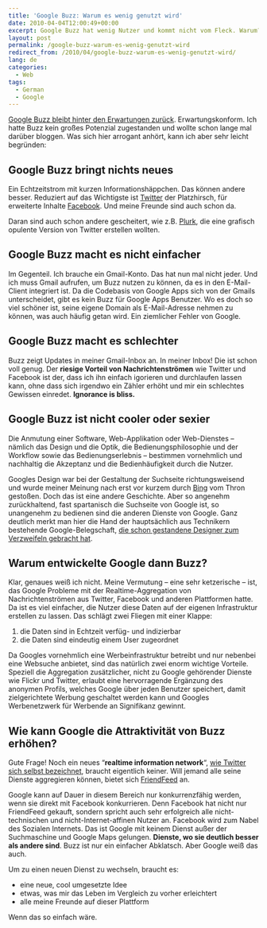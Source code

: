 ```yaml
---
title: 'Google Buzz: Warum es wenig genutzt wird'
date: 2010-04-04T12:00:49+00:00
excerpt: Google Buzz hat wenig Nutzer und kommt nicht vom Fleck. Warum?
layout: post
permalink: /google-buzz-warum-es-wenig-genutzt-wird
redirect_from: /2010/04/google-buzz-warum-es-wenig-genutzt-wird/
lang: de
categories:
  - Web
tags:
  - German
  - Google
---
```

[Google Buzz bleibt hinter den Erwartungen zurück](https://www.basicthinking.de/blog/2010/03/30/google-buzz-kaum-gestartet-schon-scheint-die-luft-raus/). Erwartungskonform. Ich hatte Buzz kein großes Potenzial zugestanden und wollte schon lange mal darüber bloggen. Was sich hier arrogant anhört, kann ich aber sehr leicht begründen:

## Google Buzz bringt nichts neues

Ein Echtzeitstrom mit kurzen Informationshäppchen. Das können andere besser. Reduziert auf das Wichtigste ist [Twitter](https://twitter.com/) der Platzhirsch, für erweiterte Inhalte [Facebook](https://www.facebook.com/). Und meine Freunde sind auch schon da.

Daran sind auch schon andere gescheitert, wie z.B. [Plurk](https://www.plurk.com/), die eine grafisch opulente Version von Twitter erstellen wollten.

## Google Buzz macht es nicht einfacher

Im Gegenteil. Ich brauche ein Gmail-Konto. Das hat nun mal nicht jeder. Und ich muss Gmail aufrufen, um Buzz nutzen zu können, da es in den E-Mail-Client integriert ist. Da die Codebasis von Google Apps sich von der Gmails unterscheidet, gibt es kein Buzz für Google Apps Benutzer. Wo es doch so viel schöner ist, seine eigene Domain als E-Mail-Adresse nehmen zu können, was auch häufig getan wird. Ein ziemlicher Fehler von Google.

## Google Buzz macht es schlechter

Buzz zeigt Updates in meiner Gmail-Inbox an. In meiner Inbox! Die ist schon voll genug. Der **riesige Vorteil von Nachrichtenströmen** wie Twitter und Facebook ist der, dass ich ihn einfach igorieren und durchlaufen lassen kann, ohne dass sich irgendwo ein Zähler erhöht und mir ein schlechtes Gewissen einredet. **Ignorance is bliss.**

## Google Buzz ist nicht cooler oder sexier

Die Anmutung einer Software, Web-Applikation oder Web-Dienstes – nämlich das Design und die Optik, die Bedienungsphilosophie und der Workflow sowie das Bedienungserlebnis – bestimmen vornehmlich und nachhaltig die Akzeptanz und die Bedienhäufigkeit durch die Nutzer.

Googles Design war bei der Gestaltung der Suchseite richtungsweisend und wurde meiner Meinung nach erst vor kurzem durch [Bing](https://www.bing.com/) vom Thron gestoßen. Doch das ist eine andere Geschichte. Aber so angenehm zurückhaltend, fast spartanisch die Suchseite von Google ist, so unangenehm zu bedienen sind die anderen Dienste von Google. Ganz deutlich merkt man hier die Hand der hauptsächlich aus Technikern bestehende Google-Belegschaft, [die schon gestandene Designer zum Verzweifeln gebracht hat](http://stopdesign.com/archive/2009/03/20/goodbye-google.html).

## Warum entwickelte Google dann Buzz?

Klar, genaues weiß ich nicht. Meine Vermutung – eine sehr ketzerische – ist, das Google Probleme mit der Realtime-Aggregation von Nachrichtenströmen aus Twitter, Facebook und anderen Plattformen hatte. Da ist es viel einfacher, die Nutzer diese Daten auf der eigenen Infrastruktur erstellen zu lassen. Das schlägt zwei Fliegen mit einer Klappe:

  1. die Daten sind in Echtzeit verfüg- und indizierbar
  2. die Daten sind eindeutig einem User zugeordnet

Da Googles vornehmlich eine Werbeinfrastruktur betreibt und nur nebenbei eine Websuche anbietet, sind das natürlich zwei enorm wichtige Vorteile. Speziell die Aggregation zusätzlicher, nicht zu Google gehörender Dienste wie Flickr und Twitter, erlaubt eine hervorragende Ergänzung des anonymen Profils, welches Google über jeden Benutzer speichert, damit zielgerichtete Werbung geschaltet werden kann und Googles Werbenetzwerk für Werbende an Signifikanz gewinnt.

## Wie kann Google die Attraktivität von Buzz erhöhen?

Gute Frage! Noch ein neues “**realtime information network**“, [wie Twitter sich selbst bezeichnet](https://web.archive.org/web/20100612044257/https://twitter.com/about), braucht eigentlich keiner. Will jemand alle seine Dienste aggregieren können, bietet sich [FriendFeed](https://web.archive.org/web/20150401034632/http://www.friendfeed.com/) an.

Google kann auf Dauer in diesem Bereich nur konkurrenzfähig werden, wenn sie direkt mit Facebook konkurrieren. Denn Facebook hat nicht nur FriendFeed gekauft, sondern spricht auch sehr erfolgreich alle nicht-technischen und nicht-Internet-affinen Nutzer an. Facebook wird zum Nabel des Sozialen Internets. Das ist Google mit keinem Dienst außer der Suchmaschine und Google Maps gelungen. **Dienste, wo sie deutlich besser als andere sind**. Buzz ist nur ein einfacher Abklatsch. Aber Google weiß das auch.

Um zu einen neuen Dienst zu wechseln, braucht es:

  * eine neue, cool umgesetzte Idee
  * etwas, was mir das Leben im Vergleich zu vorher erleichtert
  * alle meine Freunde auf dieser Plattform

Wenn das so einfach wäre.